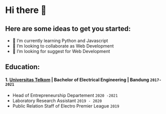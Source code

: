 # Hi there 👋

## Here are some ideas to get you started:
- 🌱 I’m currently learning Python and Javascript
- 👯 I’m looking to collaborate as Web Development
- 🤔 I’m looking for suggest for Web Development

## Education:

#### 1. [Universitas Telkom](https://telkomuniversity.ac.id/) | Bachelor of Electrical Engineering | Bandung `2017-2021`
   - Head of Entrepreneurship Departement `2020 -2021`
   - Laboratory Research Assistant `2019 - 2020`
   - Public Relation Staff of Electro Premier League `2019`
